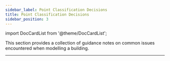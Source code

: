 ```yaml
---
sidebar_label: Point Classification Decisions
title: Point Classification Decisions
sidebar_position: 3
---
```

import DocCardList from '@theme/DocCardList';


This section provides a collection of guidance notes on common issues encountered when modelling a building.

---

<DocCardList />
